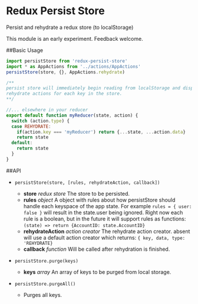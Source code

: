 # Redux Persist Store
Persist and rehydrate a redux store (to localStorage)

This module is an early experiment. Feedback welcome.

##Basic Usage
```js
import persistStore from 'redux-persist-store'
import * as AppActions from '../actions/AppActions'
persistStore(store, {}, AppActions.rehydrate)

/**
persist store will immediately begin reading from localStorage and dispatching
rehydrate actions for each key in the store.
**/

//... elsewhere in your reducer
export default function myReducer(state, action) {
  switch (action.type) {
  case REHYDRATE:
    if(action.key === 'myReducer') return {...state, ...action.data}
    return state
  default:
    return state
  }
}
```

##API
- `persistStore(store, [rules, rehydrateAction, callback])`
  - **store** *redux store* The store to be persisted.
  - **rules** *object* A object with rules about how persistStore should handle each keyspace of the app state. For example `rules = { user: false }` will result in the state.user being ignored. Right now each rule is a boolean, but in the future it will support rules as functions: `(state) => return {AccountID: state.AccountID}`
  - **rehydrateAction** *action creator* The rehydrate action creator. absent will use a default action creator which returns: `{ key, data, type: 'REHYDRATE}`
  - **callback** *function* Will be called after rehydration is finished.

- `persistStore.purge(keys)`
  - **keys** *array* An array of keys to be purged from local storage.

- `persistStore.purgeAll()`
  -  Purges all keys.
